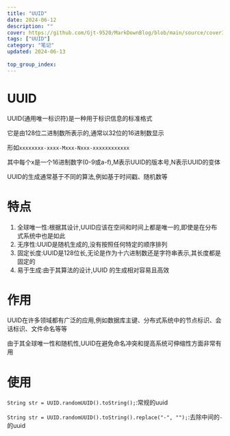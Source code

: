 ```yaml
---
title: "UUID"
date: 2024-06-12
description: ""
cover: https://github.com/Gjt-9520/MarkDownBlog/blob/main/source/coverImages/Bimage-135/Bimage44.jpg?raw=true
tags: ["UUID"]
category: "笔记"
updated: 2024-06-13
  
top_group_index: 
---
```


# UUID

UUID(通用唯一标识符)是一种用于标识信息的标准格式

它是由128位二进制数所表示的,通常以32位的16进制数显示

形如`xxxxxxxx-xxxx-Mxxx-Nxxx-xxxxxxxxxxxx`

其中每个x是一个16进制数字(0-9或a-f),M表示UUID的版本号,N表示UUID的变体

UUID的生成通常基于不同的算法,例如基于时间戳、随机数等

# 特点

1. 全球唯一性:根据其设计,UUID应该在空间和时间上都是唯一的,即使是在分布式系统中也是如此
2. 无序性:UUID是随机生成的,没有按照任何特定的顺序排列
3. 固定长度:UUID是128位长,无论是作为十六进制数还是字符串表示,其长度都是固定的
4. 易于生成:由于其算法的设计,UUID 的生成相对容易且高效

# 作用

UUID在许多领域都有广泛的应用,例如数据库主键、分布式系统中的节点标识、会话标识、文件命名等等

由于其全球唯一性和随机性,UUID在避免命名冲突和提高系统可伸缩性方面非常有用

# 使用

`String str = UUID.randomUUID().toString();`:常规的uuid

`String str = UUID.randomUUID().toString().replace("-", "");`:去除中间的`-`的uuid